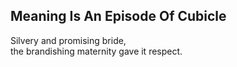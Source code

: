 Meaning Is An Episode Of Cubicle
--------------------------------
Silvery and promising bride,  
the brandishing maternity gave it respect.  
